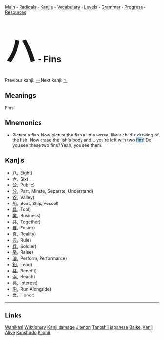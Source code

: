<style> bigfont {font-size: 100px}</style>


[Main](../README.md) -
[Radicals](../radicals.md) -
[Kanjis](../kanjis.md) -
[Vocabulary](../vocabulary.md) -
[Levels](../levels.md) -
[Grammar](../grammar.md) - 
[Progress](../progress.md) -
[Resources](../resources.md)
# <bigfont> ハ</bigfont> - Fins 

Previous kanji: [一](一.md) Next kanji: [丶](丶.md) 

## Meanings
 Fins
## Mnemonics
 * Picture a fish. Now picture the fish a little worse, like a child's drawing of the fish. Now erase the fish's body and... you're left with two <span style="background-color:#ADD8E6"> fins</span>! Do you see these two fins? Yeah, you see them.


## Kanjis
 * [八](../kanjis/八.md), (Eight)
* [六](../kanjis/六.md), (Six)
* [公](../kanjis/公.md), (Public)
* [分](../kanjis/分.md), (Part, Minute, Separate, Understand)
* [谷](../kanjis/谷.md), (Valley)
* [船](../kanjis/船.md), (Boat, Ship, Vessel)
* [具](../kanjis/具.md), (Tool)
* [業](../kanjis/業.md), (Business)
* [共](../kanjis/共.md), (Together)
* [養](../kanjis/養.md), (Foster)
* [真](../kanjis/真.md), (Reality)
* [典](../kanjis/典.md), (Rule)
* [兵](../kanjis/兵.md), (Soldier)
* [挙](../kanjis/挙.md), (Raise)
* [演](../kanjis/演.md), (Perform, Performance)
* [鉛](../kanjis/鉛.md), (Lead)
* [益](../kanjis/益.md), (Benefit)
* [浜](../kanjis/浜.md), (Beach)
* [興](../kanjis/興.md), (Interest)
* [沿](../kanjis/沿.md), (Run Alongside)
* [誉](../kanjis/誉.md), (Honor)



---


## Links 


[Wanikani](https://www.wanikani.com/kanji/ハ)
[Wiktionary](https://en.wiktionary.org/wiki/ハ)
[Kanji damage](http://www.kanjidamage.com/kanji/search?utf8=✓&q=ハ)
[Jitenon](https://jitenon.com/kanji/ハ)
[Tanoshii japanese](https://www.tanoshiijapanese.com/dictionary/kanji.cfm?k=ハ)
[Baike](https://baike.baidu.com/item/ハ),
[Kanji Alive](https://app.kanjialive.com/ハ)
[Kanshudo](https://www.kanshudo.com/searchmn?q=ハ)
[Koohii](https://kanji.koohii.com/study/kanji/ハ)

